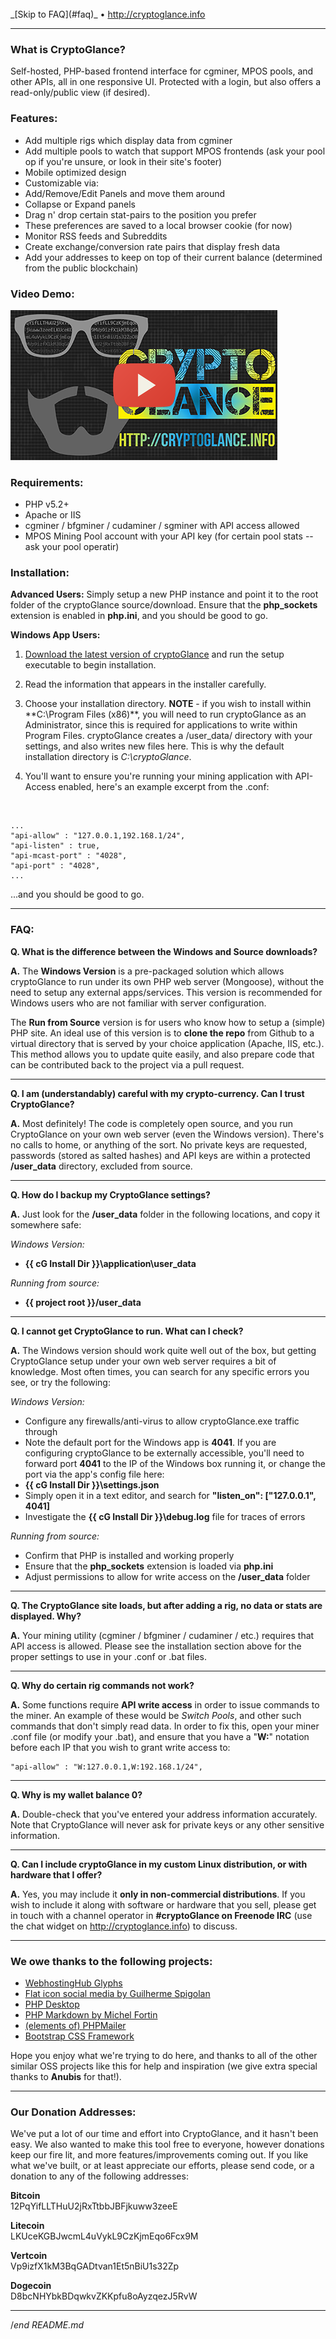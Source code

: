 <br>
_[Skip to FAQ](#faq)_ &bull; <a href="http://cryptoglance.info/" rel="external">http://cryptoglance.info</a>

----

### What is CryptoGlance?

Self-hosted, PHP-based frontend interface for cgminer, MPOS pools, and other APIs, all in one responsive UI. Protected with a login, but also offers a read-only/public view (if desired).

### Features:

- Add multiple rigs which display data from cgminer
- Add multiple pools to watch that support MPOS frontends (ask your pool op if you're unsure, or look in their site's footer)
- Mobile optimized design
- Customizable via:
 - Add/Remove/Edit Panels and move them around
 - Collapse or Expand panels
 - Drag n' drop certain stat-pairs to the position you prefer
 - These preferences are saved to a local browser cookie (for now)
- Monitor RSS feeds and Subreddits
- Create exchange/conversion rate pairs that display fresh data
- Add your addresses to keep on top of their current balance (determined from the public blockchain)

### Video Demo:

<a href="http://www.youtube.com/watch?v=5BBI8icIFuI" rel="external"><img src="images/cryptoGlance-video-intro-landscape.png" alt="cryptoGlance Video Thumb" /></a>

### Requirements:

- PHP v5.2+
- Apache or IIS
- cgminer / bfgminer / cudaminer / sgminer with API access allowed
- MPOS Mining Pool account with your API key (for certain pool stats -- ask your pool operatir)

### Installation:

**Advanced Users:** Simply setup a new PHP instance and point it to the root folder of the cryptoGlance source/download. Ensure that the **php_sockets** extension is enabled in **php.ini**, and you should be good to go.

**Windows App Users:**

1. <a href="https://sourceforge.net/projects/cryptoglance/files/latest/download" rel="external">Download the latest version of cryptoGlance</a> and run the setup executable to begin installation.

2. Read the information that appears in the installer carefully.

3. Choose your installation directory. **NOTE** - if you wish to install within **C:\Program Files (x86)\**, you will need to run cryptoGlance as an Administrator, since this is required for applications to write within Program Files. cryptoGlance creates a /user_data/ directory with your settings, and also writes new files here. This is why the default installation directory is *C:\cryptoGlance*.

4. You'll want to ensure you're running your mining application with API-Access enabled, here's an example excerpt from the .conf:

<br>

    ...
    "api-allow" : "127.0.0.1,192.168.1/24",
    "api-listen" : true,
    "api-mcast-port" : "4028",
    "api-port" : "4028",
    ...

<a name="faq"></a>

...and you should be good to go. 

---

### FAQ:

**Q. What is the difference between the Windows and Source downloads?**

**A.** The **Windows Version** is a pre-packaged solution which allows cryptoGlance to run under its own PHP web server (Mongoose), without the need to setup any external apps/services. This version is recommended for Windows users who are not familiar with server configuration.

The **Run from Source** version is for users who know how to setup a (simple) PHP site. An ideal use of this version is to **clone the repo** from Github to a virtual directory that is served by your choice application (Apache, IIS, etc.). This method allows you to update quite easily, and also prepare code that can be contributed back to the project via a pull request.

---

**Q. I am (understandably) careful with my crypto-currency. Can I trust CryptoGlance?**

**A.** Most definitely! The code is completely open source, and you run CryptoGlance on your own web server (even the Windows version). There's no calls to home, or anything of the sort. No private keys are requested, passwords (stored as salted hashes) and API keys are within a protected **/user_data** directory, excluded from source.

---

**Q. How do I backup my CryptoGlance settings?**

**A.** Just look for the **/user_data** folder in the following locations, and copy it somewhere safe:

*Windows Version:* 

- **{{ cG Install Dir }}\application\user_data**

*Running from source:* 

- **{{ project root }}/user_data**

---

**Q. I cannot get CryptoGlance to run. What can I check?**

**A.** The Windows version should work quite well out of the box, but getting CryptoGlance setup under your own web server requires a bit of knowledge. Most often times, you can search for any specific errors you see, or try the following:

*Windows Version:*

- Configure any firewalls/anti-virus to allow cryptoGlance.exe traffic through
- Note the default port for the Windows app is **4041**. If you are configuring cryptoGlance to be externally accessible, you'll need to forward port **4041** to the IP of the Windows box running it, or change the port via the app's config file here:
 - **{{ cG Install Dir }}\settings.json**
 - Simply open it in a text editor, and search for **"listen_on": ["127.0.0.1", 4041]**
- Investigate the **{{ cG Install Dir }}\debug.log** file for traces of errors

*Running from source:*

- Confirm that PHP is installed and working properly
- Ensure that the **php_sockets** extension is loaded via **php.ini**
- Adjust permissions to allow for write access on the **/user_data** folder  

---

**Q. The CryptoGlance site loads, but after adding a rig, no data or stats are displayed. Why?**

**A.** Your mining utility (cgminer / bfgminer / cudaminer / etc.) requires that API access is allowed. Please see the installation section above for the proper settings to use in your .conf or .bat files.

---

**Q. Why do certain rig commands not work?**

**A.** Some functions require **API write access** in order to issue commands to the miner. An example of these would be *Switch Pools*, and other such commands that don't simply read data. In order to fix this, open your miner .conf file (or modify your .bat), and ensure that you have a "**W:**" notation before each IP that you wish to grant write access to:

    "api-allow" : "W:127.0.0.1,W:192.168.1/24",

---

**Q. Why is my wallet balance 0?**

**A.** Double-check that you've entered your address information accurately. Note that CryptoGlance will never ask for private keys or any other sensitive information.

---

**Q. Can I include cryptoGlance in my custom Linux distribution, or with hardware that I offer?**

**A.** Yes, you may include it **only in non-commercial distributions**. If you wish to include it along with software or hardware that you sell, please get in touch with a channel operator in **#cryptoGlance on Freenode IRC** (use the chat widget on <a href="http://cryptoglance.info/" rel="external">http://cryptoglance.info</a>) to discuss.

---

### We owe thanks to the following projects:

- [WebhostingHub Glyphs](http://www.webhostinghub.com/glyphs/)
- [Flat icon social media by Guilherme Spigolan](https://www.iconfinder.com/search/?q=iconset%3Aflat-icon-social-media)
- [PHP Desktop](http://code.google.com/p/phpdesktop/)
- [PHP Markdown by Michel Fortin](http://michelf.ca/projects/php-markdown/)
- [(elements of) PHPMailer](https://github.com/PHPMailer/PHPMailer)
- [Bootstrap CSS Framework](http://getbootstrap.com)

Hope you enjoy what we're trying to do here, and thanks to all of the other similar OSS projects like this for help and inspiration (we give extra special thanks to **Anubis** for that!).

---

### Our Donation Addresses:

We've put a lot of our time and effort into CryptoGlance, and it hasn't been easy. We also wanted to make this tool free to everyone, however donations keep our fire lit, and more features/improvements coming out. If you like what we've built, or at least appreciate our efforts, please send code, or a donation to any of the following addresses:

**Bitcoin**<br>
12PqYifLLTHuU2jRxTtbbJBFjkuww3zeeE

**Litecoin**<br>
LKUceKGBJwcmL4uVykL9CzKjmEqo6Fcx9M

**Vertcoin**<br>
Vp9izfX1kM3BqGADtvan1Et5nBiU1s32Zp

**Dogecoin**<br>
D8bcNHYbkBDqwkvZKKpfu8oAyzqezJ5RvW 

---

/*end README.md*